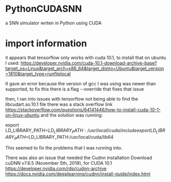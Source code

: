 # PythonCUDASNN
a SNN simulator writen in Python using CUDA 

# import information
it appears that tensorflow only works with cuda 10.1, to install that on ubuntu I used: 
https://developer.nvidia.com/cuda-10.1-download-archive-base?target_os=Linux&target_arch=x86_64&target_distro=Ubuntu&target_version=1810&target_type=runfilelocal

It gave an error because the version of gcc I was using was newer than supported, to fix this there is a flag --override that fixes that issue

then, I ran into issues with tensorflow not being able to find the libcudart.so.10.1 file
there was a stack overflow link https://stackoverflow.com/questions/64141446/how-to-install-cuda-10-1-on-linux-ubuntu
and the solution was running: 

export LD_LIBRARY_PATH=$LD_LIBRARY_PATH:/usr/local/cuda/include  
export LD_LIBRARY_PATH=$LD_LIBRARY_PATH:/usr/local/cuda/lib64  

This seemed to fix the problems that I was running into.

There was also an issue that needed the Cudnn installation 
Download cuDNN v7.6.5 (November 5th, 2019), for CUDA 10.1
https://developer.nvidia.com/rdp/cudnn-archive
https://docs.nvidia.com/deeplearning/cudnn/install-guide/index.html
